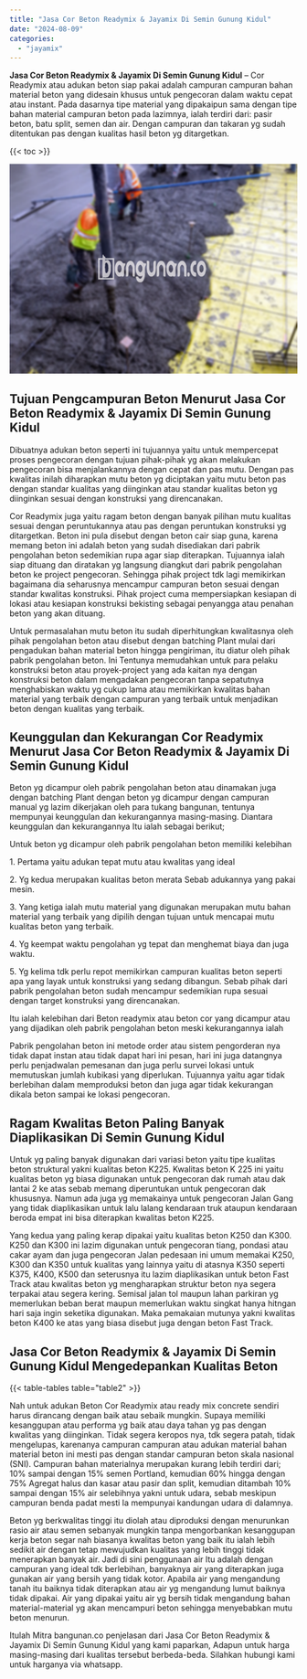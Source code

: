 ```yaml
---
title: "Jasa Cor Beton Readymix & Jayamix Di Semin Gunung Kidul"
date: "2024-08-09"
categories: 
  - "jayamix"
---
```


**Jasa Cor Beton Readymix & Jayamix Di Semin Gunung Kidul** – Cor Readymix atau adukan beton siap pakai adalah campuran campuran bahan material beton yang didesain khusus untuk pengecoran dalam waktu cepat atau instant. Pada dasarnya tipe material yang dipakaipun sama dengan tipe bahan material campuran beton pada lazimnya, ialah terdiri dari: pasir beton, batu split, semen dan air. Dengan campuran dan takaran yg sudah ditentukan pas dengan kualitas hasil beton yg ditargetkan.

{{< toc >}}

![Jasa Cor Beton Readymix & Jayamix Di Semin Gunung Kidul](/images/jasa-cor-readymix-43.png)

## Tujuan Pengcampuran Beton Menurut Jasa Cor Beton Readymix & Jayamix Di Semin Gunung Kidul

Dibuatnya adukan beton seperti ini tujuannya yaitu untuk mempercepat proses pengecoran dengan tujuan pihak-pihak yg akan melakukan pengecoran bisa menjalankannya dengan cepat dan pas mutu. Dengan pas kwalitas inilah diharapkan mutu beton yg diciptakan yaitu mutu beton pas dengan standar kualitas yang diinginkan atau standar kualitas beton yg diinginkan sesuai dengan konstruksi yang direncanakan.

Cor Readymix juga yaitu ragam beton dengan banyak pilihan mutu kualitas sesuai dengan peruntukannya atau pas dengan peruntukan konstruksi yg ditargetkan. Beton ini pula disebut dengan beton cair siap guna, karena memang beton ini adalah beton yang sudah disediakan dari pabrik pengolahan beton sedemikian rupa agar siap diterapkan. Tujuannya ialah siap dituang dan diratakan yg langsung diangkut dari pabrik pengolahan beton ke project pengecoran. Sehingga pihak project tdk lagi memikirkan bagaimana dia seharusnya mencampur campuran beton sesuai dengan standar kwalitas konstruksi. Pihak project cuma mempersiapkan kesiapan di lokasi atau kesiapan konstruksi bekisting sebagai penyangga atau penahan beton yang akan dituang.

Untuk permasalahan mutu beton itu sudah diperhitungkan kwalitasnya oleh pihak pengolahan beton atau disebut dengan batching Plant mulai dari pengadukan bahan material beton hingga pengiriman, itu diatur oleh pihak pabrik pengolahan beton. Ini Tentunya memudahkan untuk para pelaku konstruksi beton atau proyek-project yang ada kaitan nya dengan konstruksi beton dalam mengadakan pengecoran tanpa sepatutnya menghabiskan waktu yg cukup lama atau memikirkan kwalitas bahan material yang terbaik dengan campuran yang terbaik untuk menjadikan beton dengan kualitas yang terbaik.

## Keunggulan dan Kekurangan Cor Readymix Menurut Jasa Cor Beton Readymix & Jayamix Di Semin Gunung Kidul

Beton yg dicampur oleh pabrik pengolahan beton atau dinamakan juga dengan batching Plant dengan beton yg dicampur dengan campuran manual yg lazim dikerjakan oleh para tukang bangunan, tentunya mempunyai keunggulan dan kekurangannya masing-masing. Diantara keunggulan dan kekurangannya Itu ialah sebagai berikut;

Untuk beton yg dicampur oleh pabrik pengolahan beton memiliki kelebihan

1\. Pertama yaitu adukan tepat mutu atau kwalitas yang ideal

2\. Yg kedua merupakan kualitas beton merata Sebab adukannya yang pakai mesin.

3\. Yang ketiga ialah mutu material yang digunakan merupakan mutu bahan material yang terbaik yang dipilih dengan tujuan untuk mencapai mutu kualitas beton yang terbaik.

4\. Yg keempat waktu pengolahan yg tepat dan menghemat biaya dan juga waktu.

5\. Yg kelima tdk perlu repot memikirkan campuran kualitas beton seperti apa yang layak untuk konstruksi yang sedang dibangun. Sebab pihak dari pabrik pengolahan beton sudah mencampur sedemikian rupa sesuai dengan target konstruksi yang direncanakan.

Itu ialah kelebihan dari Beton readymix atau beton cor yang dicampur atau yang dijadikan oleh pabrik pengolahan beton meski kekurangannya ialah

Pabrik pengolahan beton ini metode order atau sistem pengorderan nya tidak dapat instan atau tidak dapat hari ini pesan, hari ini juga datangnya perlu penjadwalan pemesanan dan juga perlu survei lokasi untuk memutuskan jumlah kubikasi yang diperlukan. Tujuannya yaitu agar tidak berlebihan dalam memproduksi beton dan juga agar tidak kekurangan dikala beton sampai ke lokasi pengecoran.

## Ragam Kwalitas Beton Paling Banyak Diaplikasikan Di Semin Gunung Kidul

Untuk yg paling banyak digunakan dari variasi beton yaitu tipe kualitas beton struktural yakni kualitas beton K225. Kwalitas beton K 225 ini yaitu kualitas beton yg biasa digunakan untuk pengecoran dak rumah atau dak lantai 2 ke atas sebab memang diperuntukan untuk pengecoran dak khususnya. Namun ada juga yg memakainya untuk pengecoran Jalan Gang yang tidak diaplikasikan untuk lalu lalang kendaraan truk ataupun kendaraan beroda empat ini bisa diterapkan kwalitas beton K225.

Yang kedua yang paling kerap dipakai yaitu kualitas beton K250 dan K300. K250 dan K300 ini lazim digunakan untuk pengecoran tiang, pondasi atau cakar ayam dan juga pengecoran Jalan pedesaan ini umum memakai K250, K300 dan K350 untuk kualitas yang lainnya yaitu di atasnya K350 seperti K375, K400, K500 dan seterusnya itu lazim diaplikasikan untuk beton Fast Track atau kwalitas beton yg mengharapkan struktur beton nya segera terpakai atau segera kering. Semisal jalan tol maupun lahan parkiran yg memerlukan beban berat maupun memerlukan waktu singkat hanya hitngan hari saja ingin seketika digunakan. Maka pemakaian mutunya yakni kwalitas beton K400 ke atas yang biasa disebut juga dengan beton Fast Track.

## Jasa Cor Beton Readymix & Jayamix Di Semin Gunung Kidul Mengedepankan Kualitas Beton

{{< table-tables table="table2" >}}

Nah untuk adukan Beton Cor Readymix atau ready mix concrete sendiri harus dirancang dengan baik atau sebaik mungkin. Supaya memiliki kesanggupan atau performa yg baik atau daya tahan yg pas dengan kwalitas yang diinginkan. Tidak segera keropos nya, tdk segera patah, tidak mengelupas, karenanya campuran campuran atau adukan material bahan material beton ini mesti pas dengan standar campuran beton skala nasional (SNI). Campuran bahan materialnya merupakan kurang lebih terdiri dari; 10% sampai dengan 15% semen Portland, kemudian 60% hingga dengan 75% Agregat halus dan kasar atau pasir dan split, kemudian ditambah 10% sampai dengan 15% air selebihnya yakni untuk udara, sebab meskipun campuran benda padat mesti Ia mempunyai kandungan udara di dalamnya.

Beton yg berkwalitas tinggi itu diolah atau diproduksi dengan menurunkan rasio air atau semen sebanyak mungkin tanpa mengorbankan kesanggupan kerja beton segar nah biasanya kwalitas beton yang baik itu ialah lebih sedikit air dengan tetap mewujudkan kualitas yang lebih tinggi tidak menerapkan banyak air. Jadi di sini penggunaan air Itu adalah dengan campuran yang ideal tdk berlebihan, banyaknya air yang diterapkan juga gunakan air yang bersih yang tidak kotor. Apabila air yang mengandung tanah itu baiknya tidak diterapkan atau air yg mengandung lumut baiknya tidak dipakai. Air yang dipakai yaitu air yg bersih tidak mengandung bahan material-material yg akan mencampuri beton sehingga menyebabkan mutu beton menurun.

Itulah Mitra bangunan.co penjelasan dari Jasa Cor Beton Readymix & Jayamix Di Semin Gunung Kidul yang kami paparkan, Adapun untuk harga masing-masing dari kualitas tersebut berbeda-beda. Silahkan hubungi kami untuk harganya via whatsapp.
